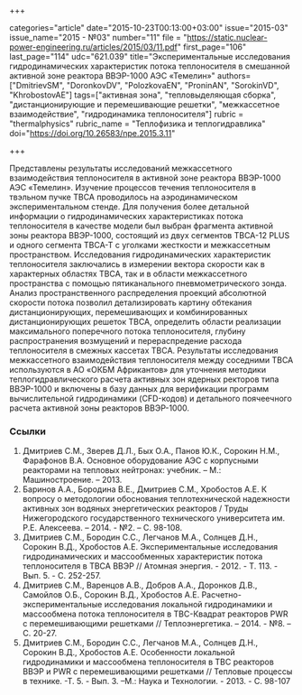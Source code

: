 +++

categories="article"
date="2015-10-23T00:13:00+03:00"
issue="2015-03"
issue_name="2015 - №03"
number="11"
file = "https://static.nuclear-power-engineering.ru/articles/2015/03/11.pdf"
first_page="106"
last_page="114"
udc="621.039"
title="Экспериментальные исследования гидродинамических характеристик потока теплоносителя в смешанной активной зоне реактора ВВЭР-1000 АЭС «Темелин»"
authors=["DmitrievSM", "DoronkovDV", "PolozkovaEN", "ProninAN", "SorokinVD", "KhrobostovAE"]
tags=["активная зона", "тепловыделяющая сборка", "дистанционирующие и перемешивающие решетки", "межкассетное взаимодействие", "гидродинамика теплоносителя"]
rubric = "thermalphysics"
rubric_name = "Теплофизика и теплогидравлика"
doi="https://doi.org/10.26583/npe.2015.3.11"

+++

Представлены результаты исследований межкассетного взаимодействия теплоносителя в активной зоне реактора ВВЭР-1000 АЭС «Темелин». Изучение процессов течения теплоносителя в твэльном пучке ТВСА проводилось на аэродинамическом экспериментальном стенде. Для получения более детальной информации о гидродинамических характеристиках потока теплоносителя в качестве модели был выбран фрагмента активной зоны реактора ВВЭР-1000, состоящий из двух сегментов ТВСА-12 PLUS и одного сегмента ТВСА-Т с уголками жесткости и межкассетным пространством. Исследования гидродинамических характеристик теплоносителя заключались в измерении вектора скорости как в характерных областях ТВСА, так и в области межкассетного пространства с помощью пятиканального пневмометрического зонда. Анализ пространственного распределения проекций абсолютной скорости потока позволил детализировать картину обтекания дистанционирующих, перемешивающих и комбинированных дистанционирующих решеток ТВСА, определить области реализации максимального поперечного потока теплоносителя, глубину распространения возмущений и перераспредение расхода теплоносителя в смежных кассетах ТВСА. Результаты исследования межкассетного взаимодействия теплоносителя между соседними ТВСА используются в АО «ОКБМ Африкантов» для уточнения методики теплогидравлического расчета активных зон ядерных ректоров типа ВВЭР-1000 и включены в базу данных для верификации программ вычислительной гидродинамики (CFD-кодов) и детального поячеечного расчета активной зоны реакторов ВВЭР-1000.

### Ссылки

1. Дмитриев С.М., Зверев Д.Л., Бых О.А., Панов Ю.К., Сорокин Н.М., Фарафонов В.А. Основное оборудование АЭС с корпусными реакторами на тепловых нейтронах: учебник. – М.: Машиностроение. – 2013.
2. Баринов А.А., Бородина В.Е., Дмитриев С.М., Хробостов А.Е. К вопросу о методологии обоснования теплотехнической надежности активных зон водяных энергетических реакторов / Труды Нижегородского государственного технического университета им. Р.Е. Алексеева. – 2014. - №2. – С. 98-108.
3. Дмитриев С.М., Бородин С.С., Легчанов М.А., Солнцев Д.Н., Сорокин В.Д., Хробостов А.Е. Экспериментальные исследования гидродинамических и массообменных характеристик потока теплоносителя в ТВСА ВВЭР // Атомная энергия. - 2012. - Т. 113. - Вып. 5. - С. 252-257.
4. Дмитриев С.М., Варенцов А.В., Добров А.А., Доронков Д.В., Самойлов О.Б., Сорокин В.Д., Хробостов А.Е. Расчетно-экспериментальные исследования локальной гидродинамики и массообмена потока теплоносителя в ТВС-Квадрат реакторов PWR с перемешивающими решетками // Теплоэнергетика. – 2014. - №8. – С. 20-27.
5. Дмитриев С.М., Бородин С.С., Легчанов М.А., Солнцев Д.Н., Сорокин В.Д., Хробостов А.Е. Особенности локальной гидродинамики и массообмена теплоносителя в ТВС реакторов ВВЭР и PWR с перемешивающими решетками // Тепловые процессы в технике. -Т. 5. - Вып. 3. –М.: Наука и Технологии. - 2013. - С. 98-107
